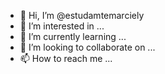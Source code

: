 - 👋 Hi, I’m @estudamtemarciely
- 👀 I’m interested in ...
- 🌱 I’m currently learning ...
- 💞️ I’m looking to collaborate on ...
- 📫 How to reach me ...

<!---
estudamtemarciely/estudamtemarciely is a ✨ special ✨ repository because its `README.md` (this file) appears on your GitHub profile.
You can click the Preview link to take a look at your changes.
--->
